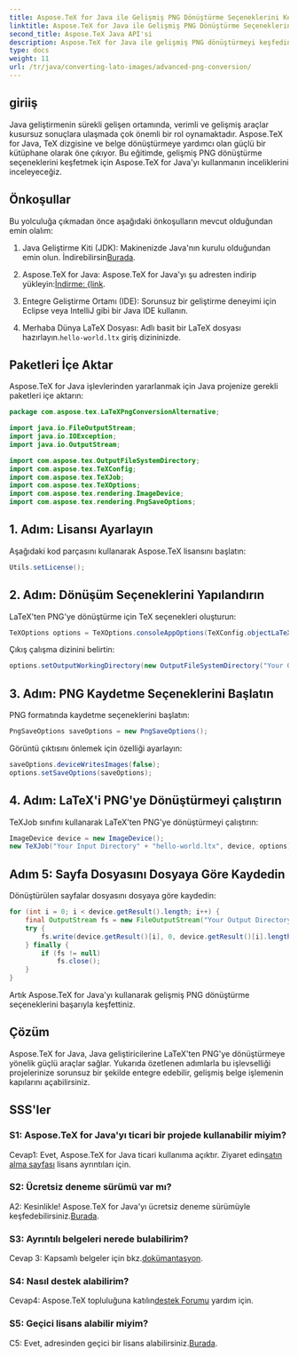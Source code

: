 ```yaml
---
title: Aspose.TeX for Java ile Gelişmiş PNG Dönüştürme Seçeneklerini Keşfedin
linktitle: Aspose.TeX for Java ile Gelişmiş PNG Dönüştürme Seçeneklerini Keşfedin
second_title: Aspose.TeX Java API'si
description: Aspose.TeX for Java ile gelişmiş PNG dönüştürmeyi keşfedin. LaTeX'ten PNG'ye dönüştürme hakkında kapsamlı bir eğitim.
type: docs
weight: 11
url: /tr/java/converting-lato-images/advanced-png-conversion/
---
```

## giriiş

Java geliştirmenin sürekli gelişen ortamında, verimli ve gelişmiş araçlar kusursuz sonuçlara ulaşmada çok önemli bir rol oynamaktadır. Aspose.TeX for Java, TeX dizgisine ve belge dönüştürmeye yardımcı olan güçlü bir kütüphane olarak öne çıkıyor. Bu eğitimde, gelişmiş PNG dönüştürme seçeneklerini keşfetmek için Aspose.TeX for Java'yı kullanmanın inceliklerini inceleyeceğiz.

## Önkoşullar

Bu yolculuğa çıkmadan önce aşağıdaki önkoşulların mevcut olduğundan emin olalım:

1.  Java Geliştirme Kiti (JDK): Makinenizde Java'nın kurulu olduğundan emin olun. İndirebilirsin[Burada](https://www.oracle.com/java/technologies/javase-downloads.html).

2.  Aspose.TeX for Java: Aspose.TeX for Java'yı şu adresten indirip yükleyin:[İndirme: {link](https://releases.aspose.com/tex/java/).

3. Entegre Geliştirme Ortamı (IDE): Sorunsuz bir geliştirme deneyimi için Eclipse veya IntelliJ gibi bir Java IDE kullanın.

4.  Merhaba Dünya LaTeX Dosyası: Adlı basit bir LaTeX dosyası hazırlayın.`hello-world.ltx` giriş dizininizde.

## Paketleri İçe Aktar

Aspose.TeX for Java işlevlerinden yararlanmak için Java projenize gerekli paketleri içe aktarın:

```java
package com.aspose.tex.LaTeXPngConversionAlternative;

import java.io.FileOutputStream;
import java.io.IOException;
import java.io.OutputStream;

import com.aspose.tex.OutputFileSystemDirectory;
import com.aspose.tex.TeXConfig;
import com.aspose.tex.TeXJob;
import com.aspose.tex.TeXOptions;
import com.aspose.tex.rendering.ImageDevice;
import com.aspose.tex.rendering.PngSaveOptions;
```

## 1. Adım: Lisansı Ayarlayın

Aşağıdaki kod parçasını kullanarak Aspose.TeX lisansını başlatın:

```java
Utils.setLicense();
```

## 2. Adım: Dönüşüm Seçeneklerini Yapılandırın

LaTeX'ten PNG'ye dönüştürme için TeX seçenekleri oluşturun:

```java
TeXOptions options = TeXOptions.consoleAppOptions(TeXConfig.objectLaTeX());
```

Çıkış çalışma dizinini belirtin:

```java
options.setOutputWorkingDirectory(new OutputFileSystemDirectory("Your Output Directory"));
```

## 3. Adım: PNG Kaydetme Seçeneklerini Başlatın

PNG formatında kaydetme seçeneklerini başlatın:

```java
PngSaveOptions saveOptions = new PngSaveOptions();
```

Görüntü çıktısını önlemek için özelliği ayarlayın:

```java
saveOptions.deviceWritesImages(false);
options.setSaveOptions(saveOptions);
```

## 4. Adım: LaTeX'i PNG'ye Dönüştürmeyi çalıştırın

TeXJob sınıfını kullanarak LaTeX'ten PNG'ye dönüştürmeyi çalıştırın:

```java
ImageDevice device = new ImageDevice();
new TeXJob("Your Input Directory" + "hello-world.ltx", device, options).run();
```

## Adım 5: Sayfa Dosyasını Dosyaya Göre Kaydedin

Dönüştürülen sayfalar dosyasını dosyaya göre kaydedin:

```java
for (int i = 0; i < device.getResult().length; i++) {
    final OutputStream fs = new FileOutputStream("Your Output Directory" + "page-" + (i + 1) + ".png");
    try {
        fs.write(device.getResult()[i], 0, device.getResult()[i].length);
    } finally {
        if (fs != null)
            fs.close();
    }
}
```

Artık Aspose.TeX for Java'yı kullanarak gelişmiş PNG dönüştürme seçeneklerini başarıyla keşfettiniz.

## Çözüm

Aspose.TeX for Java, Java geliştiricilerine LaTeX'ten PNG'ye dönüştürmeye yönelik güçlü araçlar sağlar. Yukarıda özetlenen adımlarla bu işlevselliği projelerinize sorunsuz bir şekilde entegre edebilir, gelişmiş belge işlemenin kapılarını açabilirsiniz.

## SSS'ler

### S1: Aspose.TeX for Java'yı ticari bir projede kullanabilir miyim?

 Cevap1: Evet, Aspose.TeX for Java ticari kullanıma açıktır. Ziyaret edin[satın alma sayfası](https://purchase.aspose.com/buy) lisans ayrıntıları için.

### S2: Ücretsiz deneme sürümü var mı?

 A2: Kesinlikle! Aspose.TeX for Java'yı ücretsiz deneme sürümüyle keşfedebilirsiniz.[Burada](https://releases.aspose.com/).

### S3: Ayrıntılı belgeleri nerede bulabilirim?

 Cevap 3: Kapsamlı belgeler için bkz.[dokümantasyon](https://reference.aspose.com/tex/java/).

### S4: Nasıl destek alabilirim?

 Cevap4: Aspose.TeX topluluğuna katılın[destek Forumu](https://forum.aspose.com/c/tex/47) yardım için.

### S5: Geçici lisans alabilir miyim?

 C5: Evet, adresinden geçici bir lisans alabilirsiniz.[Burada](https://purchase.aspose.com/temporary-license/).